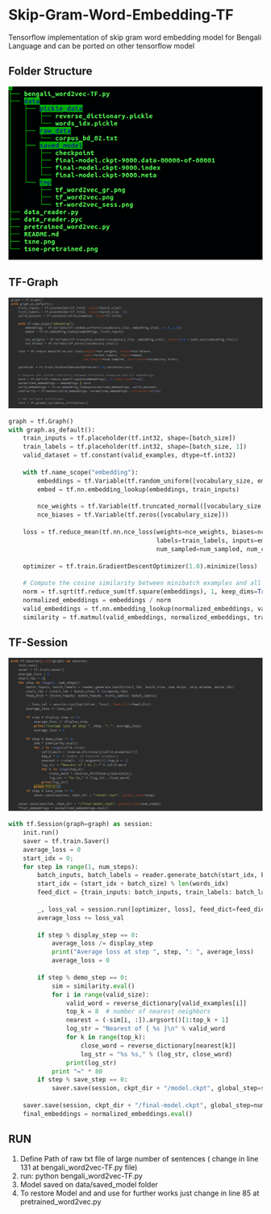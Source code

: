 # Skip-Gram-Word-Embedding-TF
Tensorflow implementation of skip gram word embedding model for Bengali Language and can be ported on other tensorflow model

## Folder Structure
![Folder](data/tmp/tf_dir_st.png)

## TF-Graph
![Graph](data/tmp/tf_word2vec_gr.png)
```python
graph = tf.Graph()
with graph.as_default():
    train_inputs = tf.placeholder(tf.int32, shape=[batch_size])
    train_labels = tf.placeholder(tf.int32, shape=[batch_size, 1])
    valid_dataset = tf.constant(valid_examples, dtype=tf.int32)

    with tf.name_scope("embedding"):
        embeddings = tf.Variable(tf.random_uniform([vocabulary_size, embedding_size], -1.0, 1.0))
        embed = tf.nn.embedding_lookup(embeddings, train_inputs)

        nce_weights = tf.Variable(tf.truncated_normal([vocabulary_size, embedding_size], stddev=1.0 / math.sqrt(embedding_size)))
        nce_biases = tf.Variable(tf.zeros([vocabulary_size]))

    loss = tf.reduce_mean(tf.nn.nce_loss(weights=nce_weights, biases=nce_biases,
                                         labels=train_labels, inputs=embed,
                                         num_sampled=num_sampled, num_classes=vocabulary_size))

    optimizer = tf.train.GradientDescentOptimizer(1.0).minimize(loss)

    # Compute the cosine similarity between minibatch examples and all embeddings.
    norm = tf.sqrt(tf.reduce_sum(tf.square(embeddings), 1, keep_dims=True))
    normalized_embeddings = embeddings / norm
    valid_embeddings = tf.nn.embedding_lookup(normalized_embeddings, valid_dataset)
    similarity = tf.matmul(valid_embeddings, normalized_embeddings, transpose_b=True)

```


## TF-Session
![Session](data/tmp/tf-word2vec_sess.png)
```python
with tf.Session(graph=graph) as session:
    init.run()
    saver = tf.train.Saver()
    average_loss = 0
    start_idx = 0;
    for step in range(1, num_steps):
        batch_inputs, batch_labels = reader.generate_batch(start_idx, batch_size, num_skips, skip_window, words_idx)
        start_idx = (start_idx + batch_size) % len(words_idx)
        feed_dict = {train_inputs: batch_inputs, train_labels: batch_labels}

        _, loss_val = session.run([optimizer, loss], feed_dict=feed_dict)
        average_loss += loss_val

        if step % display_step == 0:
            average_loss /= display_step
            print("Average loss at step ", step, ": ", average_loss)
            average_loss = 0

        if step % demo_step == 0:
            sim = similarity.eval()
            for i in range(valid_size):
                valid_word = reverse_dictionary[valid_examples[i]]
                top_k = 8  # number of nearest neighbors
                nearest = (-sim[i, :]).argsort()[1:top_k + 1]
                log_str = "Nearest of { %s }\n" % valid_word
                for k in range(top_k):
                    close_word = reverse_dictionary[nearest[k]]
                    log_str = "%s %s," % (log_str, close_word)
                print(log_str)
            print "=" * 80
        if step % save_step == 0:
            saver.save(session, ckpt_dir + "/model.ckpt", global_step=step)

    saver.save(session, ckpt_dir + "/final-model.ckpt", global_step=num_steps)
    final_embeddings = normalized_embeddings.eval()
```


## RUN
 1. Define Path of raw txt file of large number of sentences ( change in line 131 at bengali_word2vec-TF.py file)
 2. run: python bengali_word2vec-TF.py
 3. Model saved on data/saved_model folder
 4. To restore Model and and use for further works just change in line 85 at pretrained_word2vec.py


